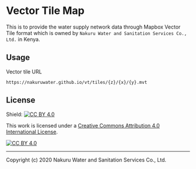 # Vector Tile Map

This is to provide the water supply network data through Mapbox Vector Tile format which is owned by `Nakuru Water and Sanitation Services Co., Ltd.` in Kenya.

## Usage

Vector tile URL
```
https://nakuruwater.github.io/vt/tiles/{z}/{x}/{y}.mvt
```

## License

Shield: [![CC BY 4.0][cc-by-shield]][cc-by]

This work is licensed under a [Creative Commons Attribution 4.0 International
License][cc-by].

[![CC BY 4.0][cc-by-image]][cc-by]

[cc-by]: http://creativecommons.org/licenses/by/4.0/
[cc-by-image]: https://i.creativecommons.org/l/by/4.0/88x31.png
[cc-by-shield]: https://img.shields.io/badge/License-CC%20BY%204.0-lightgrey.svg


---
Copyright (c) 2020 Nakuru Water and Sanitation Services Co., Ltd.
